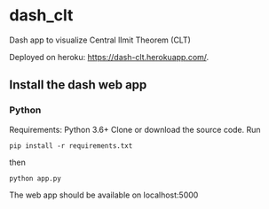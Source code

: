# dash_clt
Dash app to visualize Central lImit Theorem (CLT)

Deployed on heroku: https://dash-clt.herokuapp.com/. 
 
 
## Install the dash web app

### Python
Requirements: Python 3.6+
Clone or download the source code. Run 
```shell
pip install -r requirements.txt
```
then 
```shell
python app.py
```
The web app should be available on localhost:5000
